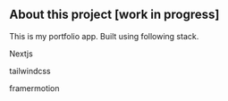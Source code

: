 ## About this project [work in progress]

This is my portfolio app. Built using following stack.

Nextjs

tailwindcss

framermotion
